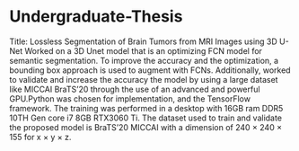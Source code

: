 # Undergraduate-Thesis
Title: Lossless Segmentation of Brain Tumors from MRI Images using 3D U-Net
Worked on a 3D Unet model that is an optimizing FCN model for semantic segmentation. To improve the accuracy and the optimization, a bounding box approach is used to augment with FCNs. Additionally, worked to validate and increase the accuracy the model by using a large dataset like MICCAI BraTS’20 through the use of an advanced and powerful GPU.Python was chosen for implementation, and the TensorFlow framework. The training was performed in a desktop with 16GB ram DDR5 10TH Gen core i7 8GB RTX3060 Ti. The dataset used to train and validate the proposed model is BraTS’20 MICCAI with a dimension of 240 × 240 × 155 for x × y × z. 

